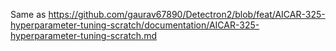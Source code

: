 Same as https://github.com/gaurav67890/Detectron2/blob/feat/AICAR-325-hyperparameter-tuning-scratch/documentation/AICAR-325-hyperparameter-tuning-scratch.md
